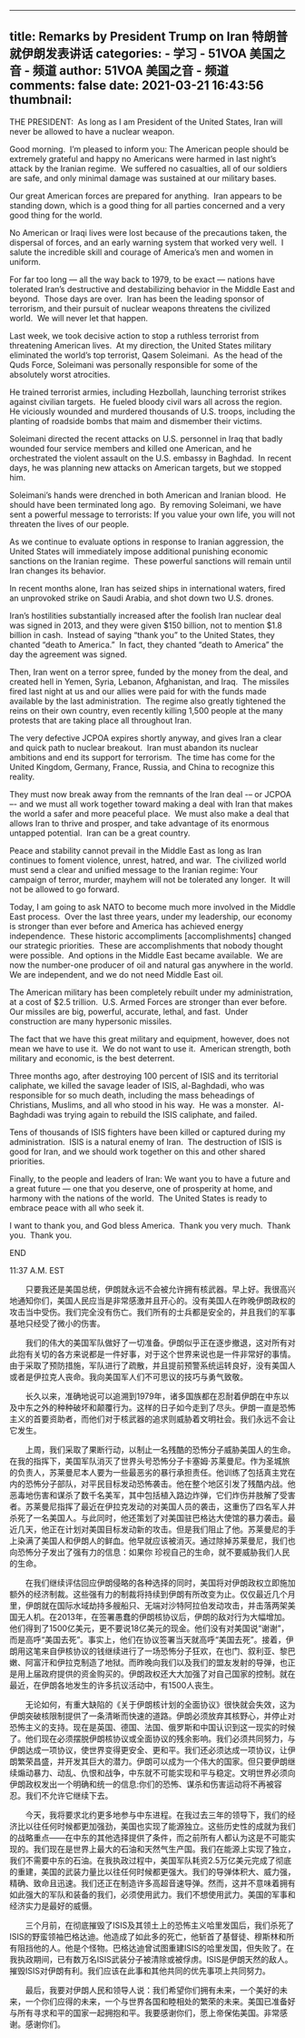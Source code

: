 
---
title: Remarks by President Trump on Iran 特朗普就伊朗发表讲话
categories: 
    - 学习
    - 51VOA 美国之音 - 频道
author: 51VOA 美国之音 - 频道
comments: false
date: 2021-03-21 16:43:56
thumbnail: 
---

<div>   
<p>THE PRESIDENT:  As long as I am President of the United States, Iran will never be allowed to have a nuclear weapon.</p>
<p>Good morning.  I’m pleased to inform you: The American people should be extremely grateful and happy no Americans were harmed in last night’s attack by the Iranian regime.  We suffered no casualties, all of our soldiers are safe, and only minimal damage was sustained at our military bases.</p>
<p>Our great American forces are prepared for anything.  Iran appears to be standing down, which is a good thing for all parties concerned and a very good thing for the world.</p>
<p>No American or Iraqi lives were lost because of the precautions taken, the dispersal of forces, and an early warning system that worked very well.  I salute the incredible skill and courage of America’s men and women in uniform.</p>
<p>For far too long — all the way back to 1979, to be exact — nations have tolerated Iran’s destructive and destabilizing behavior in the Middle East and beyond.  Those days are over.  Iran has been the leading sponsor of terrorism, and their pursuit of nuclear weapons threatens the civilized world.  We will never let that happen.</p>
<p>Last week, we took decisive action to stop a ruthless terrorist from threatening American lives.  At my direction, the United States military eliminated the world’s top terrorist, Qasem Soleimani.  As the head of the Quds Force, Soleimani was personally responsible for some of the absolutely worst atrocities.</p>
<p>He trained terrorist armies, including Hezbollah, launching terrorist strikes against civilian targets.  He fueled bloody civil wars all across the region.  He viciously wounded and murdered thousands of U.S. troops, including the planting of roadside bombs that maim and dismember their victims.</p>
<p>Soleimani directed the recent attacks on U.S. personnel in Iraq that badly wounded four service members and killed one American, and he orchestrated the violent assault on the U.S. embassy in Baghdad.  In recent days, he was planning new attacks on American targets, but we stopped him.</p>
<p>Soleimani’s hands were drenched in both American and Iranian blood.  He should have been terminated long ago.  By removing Soleimani, we have sent a powerful message to terrorists: If you value your own life, you will not threaten the lives of our people.</p>
<p>As we continue to evaluate options in response to Iranian aggression, the United States will immediately impose additional punishing economic sanctions on the Iranian regime.  These powerful sanctions will remain until Iran changes its behavior.</p>
<p>In recent months alone, Iran has seized ships in international waters, fired an unprovoked strike on Saudi Arabia, and shot down two U.S. drones.</p>
<p>Iran’s hostilities substantially increased after the foolish Iran nuclear deal was signed in 2013, and they were given $150 billion, not to mention $1.8 billion in cash.  Instead of saying “thank you” to the United States, they chanted “death to America.”  In fact, they chanted “death to America” the day the agreement was signed.</p>
<p>Then, Iran went on a terror spree, funded by the money from the deal, and created hell in Yemen, Syria, Lebanon, Afghanistan, and Iraq.  The missiles fired last night at us and our allies were paid for with the funds made available by the last administration.  The regime also greatly tightened the reins on their own country, even recently killing 1,500 people at the many protests that are taking place all throughout Iran.</p>
<p>The very defective JCPOA expires shortly anyway, and gives Iran a clear and quick path to nuclear breakout.  Iran must abandon its nuclear ambitions and end its support for terrorism.  The time has come for the United Kingdom, Germany, France, Russia, and China to recognize this reality.</p>
<p>They must now break away from the remnants of the Iran deal -– or JCPOA –- and we must all work together toward making a deal with Iran that makes the world a safer and more peaceful place.  We must also make a deal that allows Iran to thrive and prosper, and take advantage of its enormous untapped potential.  Iran can be a great country.</p>
<p>Peace and stability cannot prevail in the Middle East as long as Iran continues to foment violence, unrest, hatred, and war.  The civilized world must send a clear and unified message to the Iranian regime: Your campaign of terror, murder, mayhem will not be tolerated any longer.  It will not be allowed to go forward.</p>
<p>Today, I am going to ask NATO to become much more involved in the Middle East process.  Over the last three years, under my leadership, our economy is stronger than ever before and America has achieved energy independence.  These historic accompliments [accomplishments] changed our strategic priorities.  These are accomplishments that nobody thought were possible.  And options in the Middle East became available.  We are now the number-one producer of oil and natural gas anywhere in the world.  We are independent, and we do not need Middle East oil.</p>
<p>The American military has been completely rebuilt under my administration, at a cost of $2.5 trillion.  U.S. Armed Forces are stronger than ever before.  Our missiles are big, powerful, accurate, lethal, and fast.  Under construction are many hypersonic missiles.</p>
<p>The fact that we have this great military and equipment, however, does not mean we have to use it.  We do not want to use it.  American strength, both military and economic, is the best deterrent.</p>
<p>Three months ago, after destroying 100 percent of ISIS and its territorial caliphate, we killed the savage leader of ISIS, al-Baghdadi, who was responsible for so much death, including the mass beheadings of Christians, Muslims, and all who stood in his way.  He was a monster.  Al-Baghdadi was trying again to rebuild the ISIS caliphate, and failed.</p>
<p>Tens of thousands of ISIS fighters have been killed or captured during my administration.  ISIS is a natural enemy of Iran.  The destruction of ISIS is good for Iran, and we should work together on this and other shared priorities.</p>
<p>Finally, to the people and leaders of Iran: We want you to have a future and a great future — one that you deserve, one of prosperity at home, and harmony with the nations of the world.  The United States is ready to embrace peace with all who seek it.</p>
<p>I want to thank you, and God bless America.  Thank you very much.  Thank you.  Thank you.</p>
<p>END</p>
<p>11:37 A.M. EST</p>
<p>　　只要我还是美国总统，伊朗就永远不会被允许拥有核武器。早上好。我很高兴地通知你们，美国人民应当是非常感激并且开心的。没有美国人在昨晚伊朗政权的攻击当中受伤。我们完全没有伤亡。我们所有的士兵都是安全的，并且我们的军事基地只经受了微小的伤害。 </p>
<p>　　我们的伟大的美国军队做好了一切准备。伊朗似乎正在逐步撤退，这对所有对此抱有关切的各方来说都是一件好事，对于这个世界来说也是一件非常好的事情。由于采取了预防措施，军队进行了疏散，并且提前预警系统运转良好，没有美国人或者是伊拉克人丧命。我向美国军人们不可思议的技巧与勇气致敬。</p>
<p>　　长久以来，准确地说可以追溯到1979年，诸多国族都在忍耐着伊朗在中东以及中东之外的种种破坏和颠覆行为。这样的日子如今走到了尽头。伊朗一直是恐怖主义的首要资助者，而他们对于核武器的追求则威胁着文明社会。我们永远不会让它发生。</p>
<p>　　上周，我们采取了果断行动，以制止一名残酷的恐怖分子威胁美国人的生命。在我的指挥下，美国军队消灭了世界头号恐怖分子卡塞姆·苏莱曼尼。作为圣城旅的负责人，苏莱曼尼本人要为一些最恶劣的暴行承担责任。他训练了包括真主党在内的恐怖分子部队，对平民目标发动恐怖袭击。他在整个地区引发了残酷内战。他恶毒地伤害和谋杀了数千名美军，其中包括植入路边炸弹，它们炸伤并肢解了受害者。苏莱曼尼指挥了最近在伊拉克发动的对美国人员的袭击，这重伤了四名军人并杀死了一名美国人。与此同时，他还策划了对美国驻巴格达大使馆的暴力袭击。最近几天，他正在计划对美国目标发动新的攻击。但是我们阻止了他。苏莱曼尼的手上染满了美国人和伊朗人的鲜血。他早就应该被消灭。通过除掉苏莱曼尼，我们也向恐怖分子发出了强有力的信息：如果你 珍视自己的生命，就不要威胁我们人民的生命。</p>
<p>　　在我们继续评估回应伊朗侵略的各种选择的同时，美国将对伊朗政权立即施加额外的经济制裁。这些强有力的制裁将持续到伊朗有所改变为止。仅仅最近几个月里，伊朗就在国际水域劫持多艘船只、无端对沙特阿拉伯发动攻击，并击落两架美国无人机。在2013年，在签署愚蠢的伊朗核协议后，伊朗的敌对行为大幅增加。他们得到了1500亿美元，更不要说18亿美元的现金。他们没有对美国说“谢谢”，而是高呼“美国去死”。事实上，他们在协议签署当天就高呼“美国去死”。接着，伊朗用这笔来自伊核协议的钱继续进行了一场恐怖分子狂欢，在也门、叙利亚、黎巴嫩、阿富汗和伊拉克制造了地狱。而昨晚向我们以及我们的盟友发射的导弹，也正是用上届政府提供的资金购买的。伊朗政权还大大加强了对自己国家的控制。就在最近，在伊朗各地发生的许多抗议活动中，有1500人丧生。</p>
<p>　　无论如何，有重大缺陷的《关于伊朗核计划的全面协议》很快就会失效，这为伊朗突破核限制提供了一条清晰而快速的道路。伊朗必须放弃其核野心，并停止对恐怖主义的支持。现在是英国、德国、法国、俄罗斯和中国认识到这一现实的时候了。他们现在必须摆脱伊朗核协议或全面协议的残余影响。我们必须共同努力，与伊朗达成一项协议，使世界变得更安全、更和平。我们还必须达成一项协议，让伊朗繁荣昌盛，并开发其巨大的潜力。伊朗可以成为一个伟大的国家。但只要伊朗继续煽动暴力、动乱、仇恨和战争，中东就不可能实现和平与稳定。文明世界必须向伊朗政权发出一个明确和统一的信息:你们的恐怖、谋杀和伤害运动将不再被容忍。我们不允许它继续下去。</p>
<p>　　今天，我将要求北约更多地参与中东进程。在我过去三年的领导下，我们的经济比以往任何时候都更加强劲，美国也实现了能源独立。这些历史性的成就为我们的战略重点——在中东的其他选择提供了条件，而之前所有人都认为这是不可能实现的。我们现在是世界上最大的石油和天然气生产国。我们在能源上实现了独立，我们不需要中东的石油。在我执政过程中，美国军队耗资2.5万亿美元完成了彻底的重建，美国的武装力量比以往任何时候都更强大。我们的导弹体积大、威力强，精确、致命且迅速。我们还正在制造许多高超音速导弹。然而，这并不意味着拥有如此强大的军队和装备的我们，必须使用武力。我们不想使用武力。美国的军事和经济实力是最好的威慑。</p>
<p>　　三个月前，在彻底摧毁了ISIS及其领土上的恐怖主义哈里发国后，我们杀死了ISIS的野蛮领袖巴格达迪。他造成了如此多的死亡，他斩首了基督徒、穆斯林和所有阻挡他的人。他是个怪物。巴格达迪曾试图重建ISIS的哈里发国，但失败了。在我执政期间，已有数万名ISIS武装分子被清除或被俘虏。ISIS是伊朗天然的敌人。摧毁ISIS对伊朗有利。我们应该在此事和其他共同的优先事项上共同努力。</p>
<p>　　最后，我要对伊朗人民和领导人说：我们希望你们拥有未来，一个美好的未来，一个你们应得的未来，一个与世界各国和睦相处的繁荣的未来。美国已准备好与所有寻求和平的国家一起拥抱和平。我要感谢你们，愿上帝保佑美国。非常感谢。感谢你们。</p>  
</div>
            